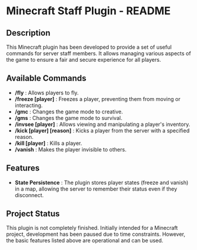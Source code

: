 # Minecraft Staff Plugin - README

## Description
This Minecraft plugin has been developed to provide a set of useful commands for server staff members. It allows managing various aspects of the game to ensure a fair and secure experience for all players.

## Available Commands

- **/fly** : Allows players to fly.
- **/freeze [player]** : Freezes a player, preventing them from moving or interacting.
- **/gmc** : Changes the game mode to creative.
- **/gms** : Changes the game mode to survival.
- **/invsee [player]** : Allows viewing and manipulating a player's inventory.
- **/kick [player] [reason]** : Kicks a player from the server with a specified reason.
- **/kill [player]** : Kills a player.
- **/vanish** : Makes the player invisible to others.

## Features

- **State Persistence** : The plugin stores player states (freeze and vanish) in a map, allowing the server to remember their status even if they disconnect.

## Project Status

This plugin is not completely finished. Initially intended for a Minecraft project, development has been paused due to time constraints. However, the basic features listed above are operational and can be used.
